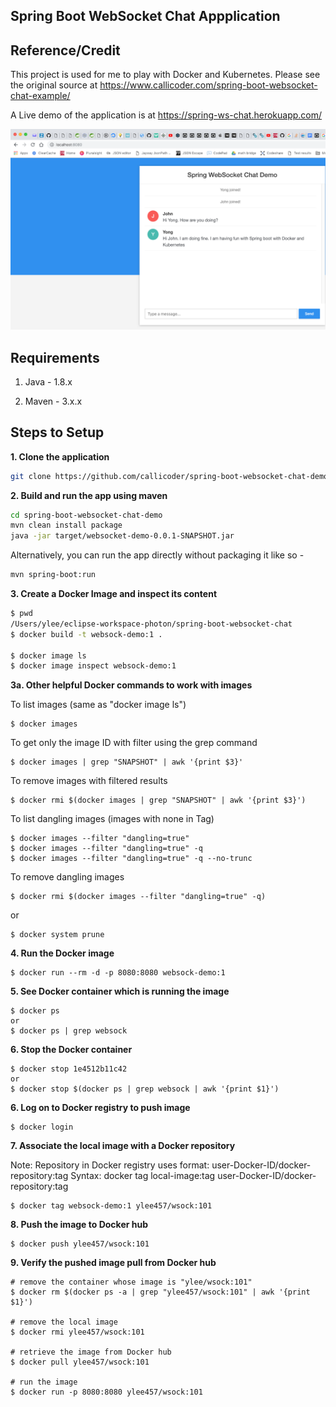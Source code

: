 ## Spring Boot WebSocket Chat Appplication


## Reference/Credit

This project is used for me to play with Docker and Kubernetes. 
Please see the original source at https://www.callicoder.com/spring-boot-websocket-chat-example/

A Live demo of the application is at https://spring-ws-chat.herokuapp.com/

![Application Screenshot](https://github.com/ylee457/spring-boot-docker/blob/master/Screenshot.png)

## Requirements

1. Java - 1.8.x

2. Maven - 3.x.x

## Steps to Setup

**1. Clone the application**

```bash
git clone https://github.com/callicoder/spring-boot-websocket-chat-demo.git
```

**2. Build and run the app using maven**

```bash
cd spring-boot-websocket-chat-demo
mvn clean install package
java -jar target/websocket-demo-0.0.1-SNAPSHOT.jar
```

Alternatively, you can run the app directly without packaging it like so -

```bash
mvn spring-boot:run
```


**3. Create a Docker Image and inspect its content**

```bash
$ pwd
/Users/ylee/eclipse-workspace-photon/spring-boot-websocket-chat
$ docker build -t websock-demo:1 .

$ docker image ls
$ docker image inspect websock-demo:1
```

**3a. Other helpful Docker commands to work with images**

To list images (same as "docker image ls")

```
$ docker images
```

To get only the image ID with filter using the grep command
```
$ docker images | grep "SNAPSHOT" | awk '{print $3}'
```

To remove images with filtered results
```
$ docker rmi $(docker images | grep "SNAPSHOT" | awk '{print $3}')
```

To list dangling images (images with none in Tag)

```
$ docker images --filter "dangling=true" 
$ docker images --filter "dangling=true" -q
$ docker images --filter "dangling=true" -q --no-trunc
```
To remove dangling images

```
$ docker rmi $(docker images --filter "dangling=true" -q)
```
or

```
$ docker system prune
```

**4. Run the Docker image**

```
$ docker run --rm -d -p 8080:8080 websock-demo:1
```

**5. See Docker container which is running the image**

```
$ docker ps
or
$ docker ps | grep websock
```

**6. Stop the Docker container**

```
$ docker stop 1e4512b11c42
or
$ docker stop $(docker ps | grep websock | awk '{print $1}')
```

**6. Log on to  Docker registry to push image**

```
$ docker login
```

**7. Associate the local image with a Docker repository**

Note: Repository in Docker registry uses format: user-Docker-ID/docker-repository:tag
Syntax: docker tag local-image:tag user-Docker-ID/docker-repository:tag

```
$ docker tag websock-demo:1 ylee457/wsock:101
```

**8. Push the image to Docker hub**

```
$ docker push ylee457/wsock:101
```

**9. Verify the pushed image pull from Docker hub**

```
# remove the container whose image is "ylee/wsock:101"
$ docker rm $(docker ps -a | grep "ylee457/wsock:101" | awk '{print $1}')

# remove the local image
$ docker rmi ylee457/wsock:101

# retrieve the image from Docker hub
$ docker pull ylee457/wsock:101

# run the image
$ docker run -p 8080:8080 ylee457/wsock:101
```


